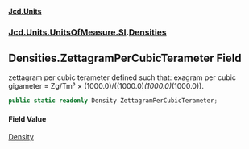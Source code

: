 #### [Jcd.Units](index.md 'index')
### [Jcd.Units.UnitsOfMeasure.SI](Jcd.Units.UnitsOfMeasure.SI.md 'Jcd.Units.UnitsOfMeasure.SI').[Densities](Densities.md 'Jcd.Units.UnitsOfMeasure.SI.Densities')

## Densities.ZettagramPerCubicTerameter Field

zettagram per cubic terameter defined such that: exagram per cubic gigameter = Zg/Tm³ × (1000.0)/((1000.0)*(1000.0)*(1000.0)).

```csharp
public static readonly Density ZettagramPerCubicTerameter;
```

#### Field Value
[Density](Density.md 'Jcd.Units.UnitTypes.Density')